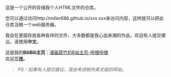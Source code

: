 这是一个公开的存储我个人HTML文件的仓库。

您可以通过访问http://miller686.github.io/xxx.xxx来访问内容，这样就可以把此仓库当做一个web服务器。

我会在里面存放各种各样的文件，大多数都是我心血来潮的作品，欢迎有人提交建议。请使用**中文**。

这是我的**BiliBili主页**：[漫画腐竹的B站主页-哔哩哔哩](https://space.bilibili.com/2140771582?spm_id_from=333.1007.0.0)<br/>欢迎**三连**。

>_PS：如果有人提交建议，我会考虑制作英文版的网站。_